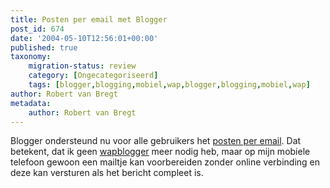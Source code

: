 ```yaml
---
title: Posten per email met Blogger
post_id: 674
date: '2004-05-10T12:56:01+00:00'
published: true
taxonomy:
    migration-status: review
    category: [Ongecategoriseerd]
    tags: [blogger,blogging,mobiel,wap,blogger,blogging,mobiel,wap]
author: Robert van Bregt
metadata:
    author: Robert van Bregt
---
```

Blogger ondersteund nu voor alle gebruikers het [posten per email](http://help.blogger.com/bin/answer.py?answer=135&topic=38). Dat betekent, dat ik geen [wapblogger](/2004/04/08/wapblogger/) meer nodig heb, maar op mijn mobiele telefoon gewoon een mailtje kan voorbereiden zonder online verbinding en deze kan versturen als het bericht compleet is.